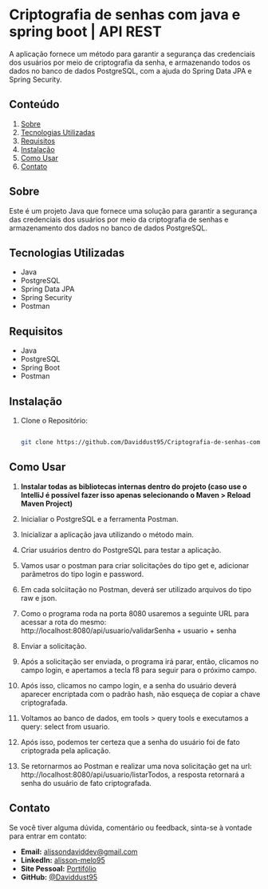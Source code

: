 # Criptografia de senhas com java e spring boot | API REST


<justify>
A aplicação fornece um método para garantir a segurança das credenciais dos usuários por meio de criptografia
da senha, e armazenando todos os dados no banco de dados PostgreSQL, com a ajuda do Spring Data JPA e 
Spring Security.
</justify>

## Conteúdo

1. [Sobre](#sobre)
2. [Tecnologias Utilizadas](#tecnologias-utilizadas)
3. [Requisitos](#requisitos)
4. [Instalação](#instalação)
5. [Como Usar](#como-usar)
6. [Contato](#contato)

## Sobre
<justify>
Este é um projeto Java que fornece uma solução para garantir a segurança das credenciais dos usuários por meio da criptografia de senhas e armazenamento dos dados no banco de dados PostgreSQL.
<justify>

## Tecnologias Utilizadas

- Java
- PostgreSQL
- Spring Data JPA
- Spring Security
- Postman

## Requisitos

   - Java
   - PostgreSQL
   - Spring Boot
   - Postman

## Instalação

1. Clone o Repositório:
   ```bash
   
   git clone https://github.com/Daviddust95/Criptografia-de-senhas-com-java-spring-boot-api-rest.git

 ## Como Usar
 
1. **Instalar todas as bibliotecas internas dentro do projeto (caso use o IntelliJ é possível fazer isso apenas selecionando o Maven > Reload Maven Project)**

2. Inicialiar o PostgreSQL e a ferramenta Postman.

3. Inicializar a aplicação java utilizando o método main.

4. Criar usuários dentro do PostgreSQL para testar a aplicação.

5. Vamos usar o postman para criar solicitações do tipo get e, adicionar parâmetros do tipo login e password.

6. Em cada solciitação no Postman, deverá ser utilizado arquivos do tipo raw e json.

7. Como o programa roda na porta 8080 usaremos a seguinte URL para acessar a rota do mesmo: http://localhost:8080/api/usuario/validarSenha + usuario + senha

8.  Enviar a solicitação.

9.  Após a solicitação ser enviada, o programa irá parar, então, clicamos no campo login, e apertamos a tecla f8 para seguir para o próximo campo.

10.  Após isso, clicamos no campo login, e a senha do usuário deverá aparecer encriptada com o padrão hash, não esqueça de copiar a chave criptografada.

11.  Voltamos ao banco de dados, em tools > query tools e executamos a query: select from usuario.

12.  Após isso, podemos ter certeza que a senha do usuário foi de fato criptograda pela aplicação.

13.  Se retornarmos ao Postman e realizar uma nova solicitação get na url: http://localhost:8080/api/usuario/listarTodos, a resposta retornará a senha do usuário de fato criptografada.

## Contato
Se você tiver alguma dúvida, comentário ou feedback, sinta-se à vontade para entrar em contato:

- **Email:** alissondaviddev@gmail.com
- **LinkedIn:** [alisson-melo95](https://www.linkedin.com/in/alisson-melo95/) 
- **Site Pessoal:** [Portifólio](https://alissondev.tech)
- **GitHub:** [@Daviddust95](https://github.com/Daviddust95)
